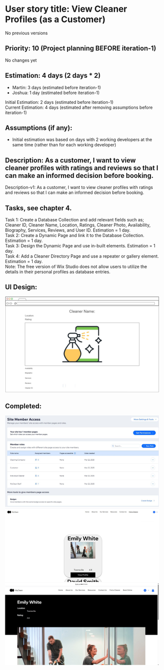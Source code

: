 # User story title: View Cleaner Profiles (as a Customer)
No previous versions

## Priority: 10 (Project planning BEFORE iteration-1)
No changes yet

## Estimation: 4 days (2 days * 2)
* Martin: 3 days (estimated before iteration-1)
* Joshua: 1 day (estimated before iteration-1)

Initial Estimation: 2 days (estimated before iteration-1)  
Current Estimation: 4 days (estimated after removing assumptions before iteration-1)

## Assumptions (if any):
* Initial estimation was based on days with 2 working developers at the same time (rather than for each working developer)

## Description: As a customer, I want to view cleaner profiles with ratings and reviews so that I can make an informed decision before booking.
Description-v1: As a customer, I want to view cleaner profiles with ratings and reviews so that I can make an informed decision before booking.

## Tasks, see chapter 4.
Task 1: Create a Database Collection and add relevant fields such as;
Cleaner ID, Cleaner Name, Location, Ratings, Cleaner Photo, Availability, Biography, Services, Reviews, and User ID. Estimation = 1 day.  
Task 2: Create a Dynamic Page and link it to the Database Collection. Estimation = 1 day.  
Task 3: Design the Dynamic Page and use in-built elements. Estimation = 1 day.  
Task 4: Add a Cleaner Directory Page and use a repeater or gallery element. Estimation = 1 day.  
Note: The free version of Wix Studio does not allow users to utilize the details in their personal profiles as database entries.

## UI Design:
![image alt](../images/mockup_cleaner_profiles.JPG)

## Completed:
![image alt](../images/23dash1_backend_of_member_roles.JPG)
![image alt](../images/23dash2_find_a_cleaner_page.JPG)
![image alt](../images/23dash3_view_a_cleaner_profile_page.JPG)